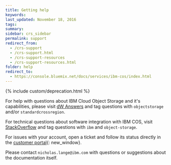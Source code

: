 ```yaml
---
title: Getting help
keywords:
last_updated: November 18, 2016
tags:
summary:
sidebar: crs_sidebar
permalink: support
redirect_from:
  - /crs-support
  - /crs-support.html
  - /crs-support-resources
  - /crs-support-resources.html
folder: help
redirect_to:
  - https://console.bluemix.net/docs/services/ibm-cos/index.html
---
```


{% include custom/deprecation.html %}


For help with questions about IBM Cloud Object Storage and it's capabilities, please visit [dW Answers](https://developer.ibm.com/answers/smartspace/cloudobjectstorage/) and tag questions with `objectstorage` and/or `standardcrossregion`.

For technical questions about software integration with IBM COS, visit [StackOverflow](http://stackoverflow.com/questions/tagged/object-storage+ibm) and tag questions with `ibm` and `object-storage`.

For issues with your account, open a ticket and follow its status directly in the [customer portal](https://control.softlayer.com/){: new_window}.

Please contact `nicholas.lange@ibm.com` with questions or suggestions about the documentation itself.
